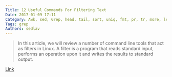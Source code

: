 ```yaml
---
Title: 12 Useful Commands For Filtering Text
Date: 2017-01-09 17:11
Category: Awk, sed, Grep, head, tail, sort, uniq, fmt, pr, tr, more, less
Tags: grep
Authors: sedlav
---
```


> In this article, we will review a number of command line tools that act as filters in Linux. A filter is a program that reads standard input, performs an operation upon it and writes the results to standard output.

[Link](http://www.tecmint.com/linux-file-operations-commands)
